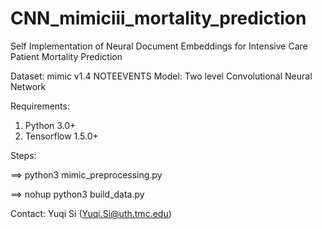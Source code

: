 # CNN_mimiciii_mortality_prediction
Self Implementation of Neural Document Embeddings for Intensive Care Patient Mortality Prediction

Dataset: mimic v1.4 NOTEEVENTS 
Model: Two level Convolutional Neural Network


Requirements:
1. Python 3.0+
2. Tensorflow 1.5.0+

Steps:

==> python3 mimic_preprocessing.py

==> nohup python3 build_data.py


Contact: Yuqi Si (Yuqi.Si@uth.tmc.edu)
